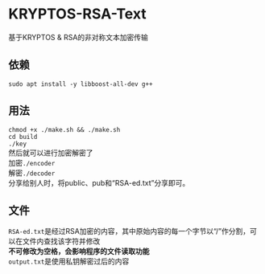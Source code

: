 # KRYPTOS-RSA-Text
基于KRYPTOS &amp; RSA的非对称文本加密传输
## 依赖
`sudo apt install -y libboost-all-dev g++`
## 用法 
`chmod +x ./make.sh && ./make.sh`  
`cd build`  
`./key`  
然后就可以进行加密解密了  
加密`./encoder`  
解密`./decoder`  
分享给别人时，将public、pub和“RSA-ed.txt”分享即可。  
## 文件
`RSA-ed.txt`是经过RSA加密的内容，其中原始内容的每一个字节以“/”作分割，可以在文件内查找该字符并修改  
**不可修改为空格，会影响程序的文件读取功能**  
`output.txt`是使用私钥解密过后的内容
